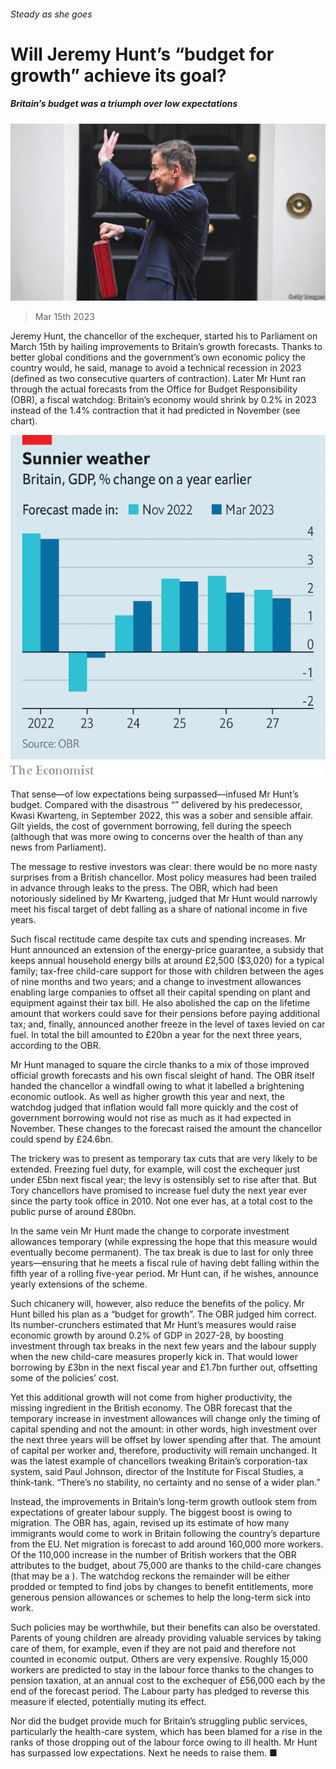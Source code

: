 ###### Steady as she goes

# Will Jeremy Hunt’s “budget for growth” achieve its goal? 

##### Britain’s budget was a triumph over low expectations 

![image](images/20230318_BRP004.jpg) 

> Mar 15th 2023 

Jeremy Hunt, the chancellor of the exchequer, started his  to Parliament on March 15th by hailing improvements to Britain’s growth forecasts. Thanks to better global conditions and the government’s own economic policy the country would, he said, manage to avoid a technical recession in 2023 (defined as two consecutive quarters of contraction). Later Mr Hunt ran through the actual forecasts from the Office for Budget Responsibility (OBR), a fiscal watchdog: Britain’s economy would shrink by 0.2% in 2023 instead of the 1.4% contraction that it had predicted in November (see chart). 

![image](images/20230318_BRC398.png) 


That sense—of low expectations being surpassed—infused Mr Hunt’s budget. Compared with the disastrous “” delivered by his predecessor, Kwasi Kwarteng, in September 2022, this was a sober and sensible affair. Gilt yields, the cost of government borrowing, fell during the speech (although that was more owing to concerns over the health of  than any news from Parliament). 

The message to restive investors was clear: there would be no more nasty surprises from a British chancellor. Most policy measures had been trailed in advance through leaks to the press. The OBR, which had been notoriously sidelined by Mr Kwarteng, judged that Mr Hunt would narrowly meet his fiscal target of debt falling as a share of national income in five years. 

Such fiscal rectitude came despite tax cuts and spending increases. Mr Hunt announced an extension of the energy-price guarantee, a subsidy that keeps annual household energy bills at around £2,500 ($3,020) for a typical family; tax-free child-care support for those with children between the ages of nine months and two years; and a change to investment allowances enabling large companies to offset all their capital spending on plant and equipment against their tax bill. He also abolished the cap on the lifetime amount that workers could save for their pensions before paying additional tax; and, finally, announced another freeze in the level of taxes levied on car fuel. In total the bill amounted to £20bn a year for the next three years, according to the OBR. 

Mr Hunt managed to square the circle thanks to a mix of those improved official growth forecasts and his own fiscal sleight of hand. The OBR itself handed the chancellor a windfall owing to what it labelled a brightening economic outlook. As well as higher growth this year and next, the watchdog judged that inflation would fall more quickly and the cost of government borrowing would not rise as much as it had expected in November. These changes to the forecast raised the amount the chancellor could spend by £24.6bn. 

The trickery was to present as temporary tax cuts that are very likely to be extended. Freezing fuel duty, for example, will cost the exchequer just under £5bn next fiscal year; the levy is ostensibly set to rise after that. But Tory chancellors have promised to increase fuel duty the next year ever since the party took office in 2010. Not one ever has, at a total cost to the public purse of around £80bn. 

In the same vein Mr Hunt made the change to corporate investment allowances temporary (while expressing the hope that this measure would eventually become permanent). The tax break is due to last for only three years—ensuring that he meets a fiscal rule of having debt falling within the fifth year of a rolling five-year period. Mr Hunt can, if he wishes, announce yearly extensions of the scheme. 

Such chicanery will, however, also reduce the benefits of the policy. Mr Hunt billed his plan as a “budget for growth”. The OBR judged him correct. Its number-crunchers estimated that Mr Hunt’s measures would raise economic growth by around 0.2% of GDP in 2027-28, by boosting investment through tax breaks in the next few years and the labour supply when the new child-care measures properly kick in. That would lower borrowing by £3bn in the next fiscal year and £1.7bn further out, offsetting some of the policies’ cost. 

Yet this additional growth will not come from higher productivity, the missing ingredient in the British economy. The OBR forecast that the temporary increase in investment allowances will change only the timing of capital spending and not the amount: in other words, high investment over the next three years will be offset by lower spending after that. The amount of capital per worker and, therefore, productivity will remain unchanged. It was the latest example of chancellors tweaking Britain’s corporation-tax system, said Paul Johnson, director of the Institute for Fiscal Studies, a think-tank. “There’s no stability, no certainty and no sense of a wider plan.”

Instead, the improvements in Britain’s long-term growth outlook stem from expectations of greater labour supply. The biggest boost is owing to migration. The OBR has, again, revised up its estimate of how many immigrants would come to work in Britain following the country’s departure from the EU. Net migration is forecast to add around 160,000 more workers. Of the 110,000 increase in the number of British workers that the OBR attributes to the budget, about 75,000 are thanks to the child-care changes (that may be a ). The watchdog reckons the remainder will be either prodded or tempted to find jobs by changes to benefit entitlements, more generous pension allowances or schemes to help the long-term sick into work. 

Such policies may be worthwhile, but their benefits can also be overstated. Parents of young children are already providing valuable services by taking care of them, for example, even if they are not paid and therefore not counted in economic output. Others are very expensive. Roughly 15,000 workers are predicted to stay in the labour force thanks to the changes to pension taxation, at an annual cost to the exchequer of £56,000 each by the end of the forecast period. The Labour party has pledged to reverse this measure if elected, potentially muting its effect. 

Nor did the budget provide much for Britain’s struggling public services, particularly the health-care system, which has been blamed for a rise in the ranks of those dropping out of the labour force owing to ill health. Mr Hunt has surpassed low expectations. Next he needs to raise them. ■


